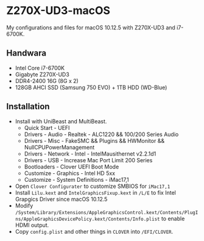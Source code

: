 # Z270X-UD3-macOS
My configurations and files for macOS 10.12.5 with Z270X-UD3 and i7-6700K.

## Handwara
* Intel Core i7-6700K
* Gigabyte Z270X-UD3
* DDR4-2400 16G (8G x 2)
* 128GB AHCI SSD (Samsung 750 EVO) + 1TB HDD (WD-Blue)

## Installation
* Install with UniBeast and MultiBeast.
  * Quick Start - UEFI
  * Drivers - Audio - Realtek - ALC1220 && 100/200 Series Audio
  * Drivers - Misc - FakeSMC && Plugins && HWMonitor && NullCPUPowerManagement
  * Drivers - Network - Intel - IntelMausithernet v2.2.1d1
  * Drivers - USB - Increase Mac Port Limit 200 Series
  * Bootloaders - Clover UEFI Boot Mode
  * Customize - Graphics - Intel HD 5xx
  * Customize - System Definitions - iMac17,1
* Open `Clover Configurater` to customize SMBIOS for `iMac17,1`
* Install `Lilu.kext` and `IntelGraphicsFixup.kext` in `/L/E` to fix Intel Grapgics Driver since macOS 10.12.5
* Modify `/System/Library/Extensions/AppleGraphicsControl.kext/Contents/PlugIns/AppleGraphicsDevicePolicy.kext/Contents/Info.plist` to enable HDMI output.
* Copy `config.plist` and other things in `CLOVER` into `/EFI/CLOVER`.
